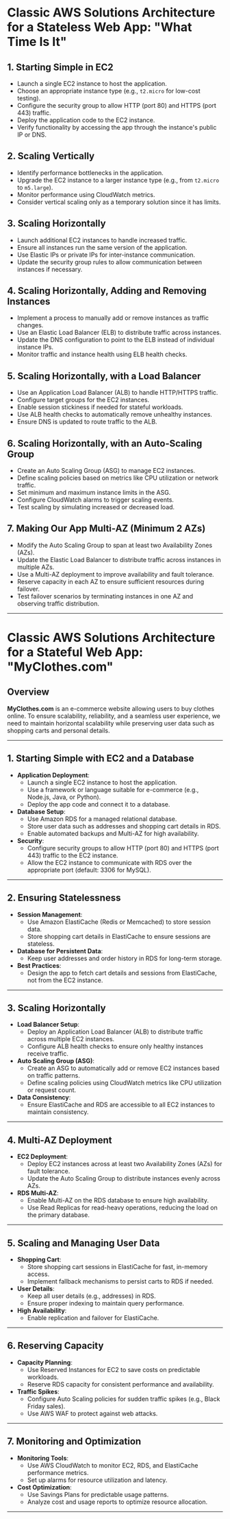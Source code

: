 # Classic AWS Solutions Architecture for a Stateless Web App: "What Time Is It"

## 1. Starting Simple in EC2
- Launch a single EC2 instance to host the application.
- Choose an appropriate instance type (e.g., `t2.micro` for low-cost testing).
- Configure the security group to allow HTTP (port 80) and HTTPS (port 443) traffic.
- Deploy the application code to the EC2 instance.
- Verify functionality by accessing the app through the instance's public IP or DNS.

## 2. Scaling Vertically
- Identify performance bottlenecks in the application.
- Upgrade the EC2 instance to a larger instance type (e.g., from `t2.micro` to `m5.large`).
- Monitor performance using CloudWatch metrics.
- Consider vertical scaling only as a temporary solution since it has limits.

## 3. Scaling Horizontally
- Launch additional EC2 instances to handle increased traffic.
- Ensure all instances run the same version of the application.
- Use Elastic IPs or private IPs for inter-instance communication.
- Update the security group rules to allow communication between instances if necessary.

## 4. Scaling Horizontally, Adding and Removing Instances
- Implement a process to manually add or remove instances as traffic changes.
- Use an Elastic Load Balancer (ELB) to distribute traffic across instances.
- Update the DNS configuration to point to the ELB instead of individual instance IPs.
- Monitor traffic and instance health using ELB health checks.

## 5. Scaling Horizontally, with a Load Balancer
- Use an Application Load Balancer (ALB) to handle HTTP/HTTPS traffic.
- Configure target groups for the EC2 instances.
- Enable session stickiness if needed for stateful workloads.
- Use ALB health checks to automatically remove unhealthy instances.
- Ensure DNS is updated to route traffic to the ALB.

## 6. Scaling Horizontally, with an Auto-Scaling Group
- Create an Auto Scaling Group (ASG) to manage EC2 instances.
- Define scaling policies based on metrics like CPU utilization or network traffic.
- Set minimum and maximum instance limits in the ASG.
- Configure CloudWatch alarms to trigger scaling events.
- Test scaling by simulating increased or decreased load.

## 7. Making Our App Multi-AZ (Minimum 2 AZs)
- Modify the Auto Scaling Group to span at least two Availability Zones (AZs).
- Update the Elastic Load Balancer to distribute traffic across instances in multiple AZs.
- Use a Multi-AZ deployment to improve availability and fault tolerance.
- Reserve capacity in each AZ to ensure sufficient resources during failover.
- Test failover scenarios by terminating instances in one AZ and observing traffic distribution.

---

# Classic AWS Solutions Architecture for a Stateful Web App: "MyClothes.com"

## Overview
**MyClothes.com** is an e-commerce website allowing users to buy clothes online. To ensure scalability, reliability, and a seamless user experience, we need to maintain horizontal scalability while preserving user data such as shopping carts and personal details.

---

## 1. Starting Simple with EC2 and a Database
- **Application Deployment**:
  - Launch a single EC2 instance to host the application.
  - Use a framework or language suitable for e-commerce (e.g., Node.js, Java, or Python).
  - Deploy the app code and connect it to a database.
- **Database Setup**:
  - Use Amazon RDS for a managed relational database.
  - Store user data such as addresses and shopping cart details in RDS.
  - Enable automated backups and Multi-AZ for high availability.
- **Security**:
  - Configure security groups to allow HTTP (port 80) and HTTPS (port 443) traffic to the EC2 instance.
  - Allow the EC2 instance to communicate with RDS over the appropriate port (default: 3306 for MySQL).

---

## 2. Ensuring Statelessness
- **Session Management**:
  - Use Amazon ElastiCache (Redis or Memcached) to store session data.
  - Store shopping cart details in ElastiCache to ensure sessions are stateless.
- **Database for Persistent Data**:
  - Keep user addresses and order history in RDS for long-term storage.
- **Best Practices**:
  - Design the app to fetch cart details and sessions from ElastiCache, not from the EC2 instance.

---

## 3. Scaling Horizontally
- **Load Balancer Setup**:
  - Deploy an Application Load Balancer (ALB) to distribute traffic across multiple EC2 instances.
  - Configure ALB health checks to ensure only healthy instances receive traffic.
- **Auto Scaling Group (ASG)**:
  - Create an ASG to automatically add or remove EC2 instances based on traffic patterns.
  - Define scaling policies using CloudWatch metrics like CPU utilization or request count.
- **Data Consistency**:
  - Ensure ElastiCache and RDS are accessible to all EC2 instances to maintain consistency.

---

## 4. Multi-AZ Deployment
- **EC2 Deployment**:
  - Deploy EC2 instances across at least two Availability Zones (AZs) for fault tolerance.
  - Update the Auto Scaling Group to distribute instances evenly across AZs.
- **RDS Multi-AZ**:
  - Enable Multi-AZ on the RDS database to ensure high availability.
  - Use Read Replicas for read-heavy operations, reducing the load on the primary database.

---

## 5. Scaling and Managing User Data
- **Shopping Cart**:
  - Store shopping cart sessions in ElastiCache for fast, in-memory access.
  - Implement fallback mechanisms to persist carts to RDS if needed.
- **User Details**:
  - Keep all user details (e.g., addresses) in RDS.
  - Ensure proper indexing to maintain query performance.
- **High Availability**:
  - Enable replication and failover for ElastiCache.

---

## 6. Reserving Capacity
- **Capacity Planning**:
  - Use Reserved Instances for EC2 to save costs on predictable workloads.
  - Reserve RDS capacity for consistent performance and availability.
- **Traffic Spikes**:
  - Configure Auto Scaling policies for sudden traffic spikes (e.g., Black Friday sales).
  - Use AWS WAF to protect against web attacks.

---

## 7. Monitoring and Optimization
- **Monitoring Tools**:
  - Use AWS CloudWatch to monitor EC2, RDS, and ElastiCache performance metrics.
  - Set up alarms for resource utilization and latency.
- **Cost Optimization**:
  - Use Savings Plans for predictable usage patterns.
  - Analyze cost and usage reports to optimize resource allocation.

---
